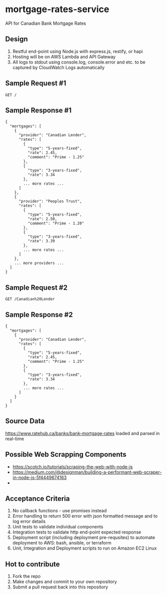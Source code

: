 # mortgage-rates-service
API for Canadian Bank Mortgage Rates

## Design

1. Restful end-point using Node.js with express.js, restify, or hapi 
1. Hosting will be on AWS Lambda and API Gateway
1. All logs to stdout using console.log, console.error and etc. to be captured by CloudWatch Logs automatically

## Sample Request #1

```
GET /
```
## Sample Response #1

```
{
  "mortgages": [
    {
      "provider": "Canadian Lender",
      "rates": [
        {
          "type": "5-years-fixed",
          "rate": 2.45,
          "comment": "Prime - 1.25"
        },
        {
          "type": "3-years-fixed",
          "rate": 3.34
        },
        ... more rates ...
      ]
    },
    {
      "provider": "Peoples Trust",
      "rates": [
        {
          "type": "5-years-fixed",
          "rate": 2.50,
          "comment": "Prime - 1.20"
        },
        {
          "type": "3-years-fixed",
          "rate": 3.39
        },
        ... more rates ...
      ]
    },
    ... more providers ...
  ]
}
```

## Sample Request #2

```
GET /Canadian%20Lender
```
## Sample Response #2

```
{
  "mortgages": [
    {
      "provider": "Canadian Lender",
      "rates": [
        {
          "type": "5-years-fixed",
          "rate": 2.45,
          "comment": "Prime - 1.25"
        },
        {
          "type": "3-years-fixed",
          "rate": 3.34
        },
        ... more rates ...
      ]
    }
  ]
}
```

## Source Data

https://www.ratehub.ca/banks/bank-mortgage-rates loaded and parsed in real-time

## Possible Web Scrapping Components

 * https://scotch.io/tutorials/scraping-the-web-with-node-js
 * https://medium.com/@designman/building-a-performant-web-scraper-in-node-js-5f4449674163
 * 

## Acceptance Criteria

1. No callback functions - use promises instead
2. Error handling to return 500 error with json formatted message and to log error details 
3. Unit tests to validate individual components
4. Integration tests to validate http end-point expected response
5. Deployment script (including deployment pre-requsites) to automate deployment to AWS: bash, ansible, or terraform
6. Unit, Integration and Deployment scripts to run on Amazon EC2 Linux

## Hot to contribute

1. Fork the repo
2. Make changes and commit to your own repository
3. Submit a pull request back into this repository
